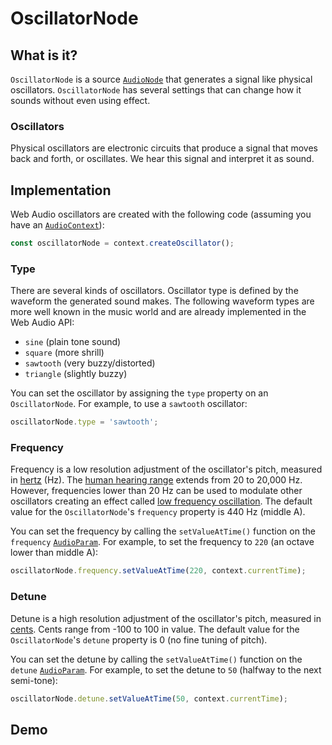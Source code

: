 # OscillatorNode

## What is it?

`OscillatorNode` is a source [`AudioNode`](audio-node) that generates a signal like physical oscillators.  `OscillatorNode` has several settings that can change how it sounds without even using effect.

### Oscillators

Physical oscillators are electronic circuits that produce a signal that moves back and forth, or oscillates.  We hear this signal and interpret it as sound.

## Implementation

Web Audio oscillators are created with the following code (assuming you have an [`AudioContext`](./audio-context)):

```javascript
const oscillatorNode = context.createOscillator();
```

### Type

There are several kinds of oscillators.  Oscillator type is defined by the waveform the generated sound makes.  The following waveform types are more well known in the music world and are already implemented in the Web Audio API:

- `sine` (plain tone sound)
- `square` (more shrill)
- `sawtooth` (very buzzy/distorted)
- `triangle` (slightly buzzy)

You can set the oscillator by assigning the `type` property on an `OscillatorNode`.  For example, to use a `sawtooth` oscillator:

```javascript
oscillatorNode.type = 'sawtooth';
```

### Frequency

Frequency is a low resolution adjustment of the oscillator's pitch, measured in [hertz](https://en.wikipedia.org/wiki/Hertz) (Hz).  The [human hearing range](https://en.wikipedia.org/wiki/Hearing_range#Humans) extends from 20 to 20,000 Hz.  However, frequencies lower than 20 Hz can be used to modulate other oscillators creating an effect called [low frequency oscillation](https://en.wikipedia.org/wiki/Low-frequency_oscillation). The default value for the `OscillatorNode`'s `frequency` property is 440 Hz (middle A).

You can set the frequency by calling the `setValueAtTime()` function on the `frequency` [`AudioParam`](./audio-params).  For example, to set the frequency to `220` (an octave lower than middle A):

```javascript
oscillatorNode.frequency.setValueAtTime(220, context.currentTime);
```

### Detune

Detune is a high resolution adjustment of the oscillator's pitch, measured in [cents][1].  Cents range from -100 to 100 in value.  The default value for the `OscillatorNode`'s `detune` property is 0 (no fine tuning of pitch).

[1]: https://en.wikipedia.org/wiki/Cent_(music)

You can set the detune by calling the `setValueAtTime()` function on the `detune` [`AudioParam`](./audio-params).  For example, to set the detune to `50` (halfway to the next semi-tone):

```javascript
oscillatorNode.detune.setValueAtTime(50, context.currentTime);
```

## Demo

<demo-snippet>
    <template>
        <div>
            <button onclick="startTone()">Start</button>
            <button onclick="endTone()">Stop</button>
        </div>
        <div>
            <button onclick="changeTo('sine')">Sine</button>
            <button onclick="changeTo('square')">Square</button>
            <button onclick="changeTo('sawtooth')">Sawtooth</button>
            <button onclick="changeTo('triangle')">Triangle</button>
        </div>
        <div>
            Frequency: <input type="range" min="0" max="20000" value="440" oninput="changeFrequency(value)">
        </div>
        <div>
            Detune: <input type="range" min="-100" max="100" value="0" oninput="changeDetune(value)">
        </div>
        <script>
            const oscillatorNodeContext = new AudioContext()
            let oscillatorNode;
            const startTone = function() {
                // allow the user to play sounds
                oscillatorNodeContext.resume();
                // stop the previous oscillator from playing
                if(oscillatorNode) oscillatorNode.stop();
                // create a new oscillator node (the old node is discarded)
                oscillatorNode = oscillatorNodeContext.createOscillator();
                // connect it to the destination
                oscillatorNode.connect(oscillatorNodeContext.destination);
                // start the oscillator
                oscillatorNode.start();
            }
            const endTone = function() {
                // stop the oscillator
                oscillatorNode.stop();
            }
            const changeTo = function(type) {
                oscillatorNode.type = type;
            }
            const changeFrequency = (frequency) => {
                oscillatorNode.frequency.setValueAtTime(frequency, oscillatorNodeContext.currentTime);
            }
            const changeDetune = function(detune) {
                oscillatorNode.detune.setValueAtTime(detune, oscillatorNodeContext.currentTime);
            }
        </script>
    </template>
</demo-snippet>
